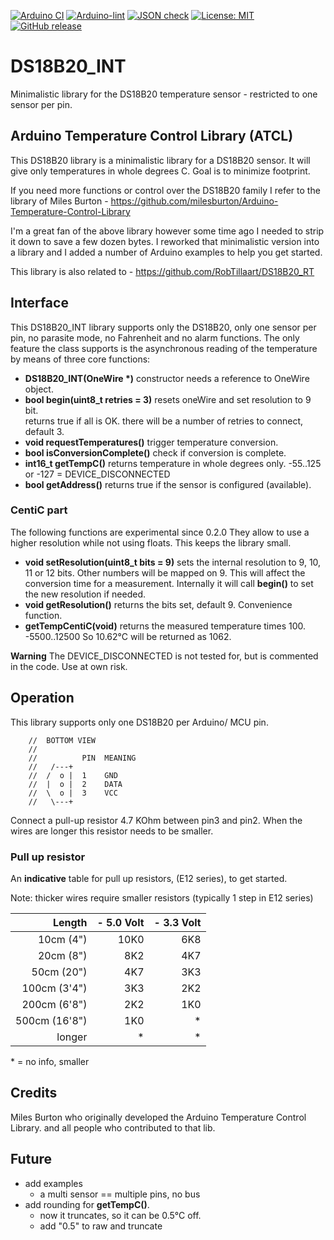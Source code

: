 
[![Arduino CI](https://github.com/RobTillaart/DS18B20_INT/workflows/Arduino%20CI/badge.svg)](https://github.com/marketplace/actions/arduino_ci)
[![Arduino-lint](https://github.com/RobTillaart/DS18B20_INT/actions/workflows/arduino-lint.yml/badge.svg)](https://github.com/RobTillaart/DS18B20_INT/actions/workflows/arduino-lint.yml)
[![JSON check](https://github.com/RobTillaart/DS18B20_INT/actions/workflows/jsoncheck.yml/badge.svg)](https://github.com/RobTillaart/DS18B20_INT/actions/workflows/jsoncheck.yml)
[![License: MIT](https://img.shields.io/badge/license-MIT-green.svg)](https://github.com/RobTillaart/DS18B20_INT/blob/master/LICENSE)
[![GitHub release](https://img.shields.io/github/release/RobTillaart/DS18B20_INT.svg?maxAge=3600)](https://github.com/RobTillaart/DS18B20_INT/releases)


# DS18B20_INT

Minimalistic library for the DS18B20 temperature sensor - restricted to one sensor per pin.


## Arduino Temperature Control Library (ATCL)

This DS18B20 library is a minimalistic library for a DS18B20 sensor.
It will give only temperatures in whole degrees C.
Goal is to minimize footprint.

If you need more functions or control over the DS18B20 family I refer to the library
of Miles Burton - https://github.com/milesburton/Arduino-Temperature-Control-Library

I'm a great fan of the above library however some time ago I needed to strip it down 
to save a few dozen bytes. I reworked that minimalistic version into a library and I 
added a number of Arduino examples to help you get started.

This library is also related to - https://github.com/RobTillaart/DS18B20_RT


## Interface

This DS18B20_INT library supports only the DS18B20, only one sensor per pin, no parasite 
mode, no Fahrenheit and no alarm functions. The only feature the class supports is 
the asynchronous reading of the temperature by means of three core functions:

- **DS18B20_INT(OneWire \*)** constructor needs a reference to OneWire object.
- **bool begin(uint8_t retries = 3)** resets oneWire and set resolution to 9 bit.  
returns true if all is OK. there will be a number of retries to connect, default 3. 
- **void requestTemperatures()** trigger temperature conversion.
- **bool isConversionComplete()** check if conversion is complete.
- **int16_t getTempC()** returns temperature in whole degrees only. -55..125  
or  -127 = DEVICE_DISCONNECTED
- **bool getAddress()** returns true if the sensor is configured (available).


### CentiC part

The following functions are experimental since 0.2.0
They allow to use a higher resolution while not using floats. 
This keeps the library small.

- **void setResolution(uint8_t bits = 9)** sets the internal resolution to 9, 10, 11 or 12 bits. 
Other numbers will be mapped on 9. 
This will affect the conversion time for a measurement.
Internally it will call **begin()** to set the new resolution if needed.
- **void getResolution()** returns the bits set, default 9.
Convenience function.
- **getTempCentiC(void)** returns the measured temperature times 100. -5500..12500
So 10.62°C will be returned as 1062.

**Warning** The DEVICE_DISCONNECTED is not tested for, but is commented in the code. 
Use at own risk.


## Operation

This library supports only one DS18B20 per Arduino/ MCU pin.

```
    //  BOTTOM VIEW
    //
    //          PIN  MEANING
    //   /---+
    //  /  o |  1    GND
    //  |  o |  2    DATA
    //  \  o |  3    VCC
    //   \---+

```

Connect a pull-up resistor 4.7 KOhm between pin3 and pin2. 
When the wires are longer this resistor needs to be smaller.


### Pull up resistor

An **indicative** table for pull up resistors, (E12 series), to get started.

Note: thicker wires require smaller resistors (typically 1 step in E12 series) 


| Length        | - 5.0 Volt  | - 3.3 Volt |
|--------------:|------------:|-----------:|
| 10cm (4")     |    10K0     |    6K8     |
| 20cm (8")     |     8K2     |    4K7     |
| 50cm (20")    |     4K7     |    3K3     | 
| 100cm (3'4")  |     3K3     |    2K2     | 
| 200cm (6'8")  |     2K2     |    1K0     | 
| 500cm (16'8") |     1K0     |    \*      |  
| longer        |     \*      |    \*      |

\* = no info, smaller 


## Credits

Miles Burton who originally developed the Arduino Temperature Control Library.
and all people who contributed to that lib.


## Future

- add examples
  - a multi sensor == multiple pins, no bus
- add rounding for **getTempC()**.
  - now it truncates, so it can be 0.5°C off.
  - add "0.5" to raw and truncate

